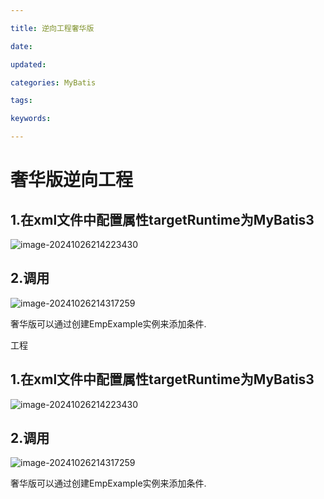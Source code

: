 ```yaml
---

title: 逆向工程奢华版

date: 

updated: 

categories: MyBatis

tags: 

keywords: 

---
```

# 奢华版逆向工程

## 1.在xml文件中配置属性targetRuntime为MyBatis3

![image-20241026214223430](./../../TyporaImage/MyBatis/image-20241026214223430.png)

## 2.调用

![image-20241026214317259](./../../TyporaImage/MyBatis/image-20241026214317259.png)

奢华版可以通过创建EmpExample实例来添加条件.

工程

## 1.在xml文件中配置属性targetRuntime为MyBatis3

![image-20241026214223430](./../../TyporaImage/MyBatis/image-20241026214223430.png)

## 2.调用

![image-20241026214317259](./../../TyporaImage/MyBatis/image-20241026214317259.png)

奢华版可以通过创建EmpExample实例来添加条件.